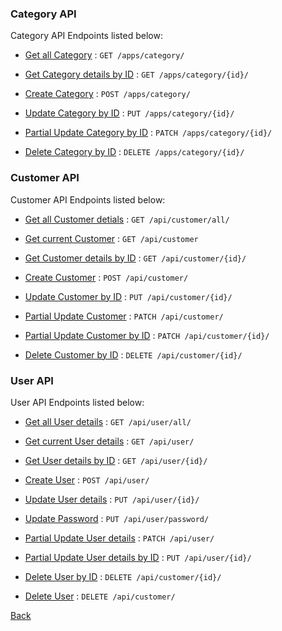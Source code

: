 ### Category API

Category API Endpoints listed below:

- [Get all Category](category/get.md) : `GET /apps/category/`
- [Get Category details by ID](category/get-id.md) : `GET /apps/category/{id}/`
- [Create Category](category/post.md) : `POST /apps/category/`
- [Update Category by ID](category/put.md) : `PUT /apps/category/{id}/`
- [Partial Update Category by ID](category/patch.md) : `PATCH /apps/category/{id}/`

- [Delete Category by ID](category/delete.md) : `DELETE /apps/category/{id}/`

### Customer API

Customer API Endpoints listed below:

- [Get all Customer detials](customer/get-all.md) : `GET /api/customer/all/`
- [Get current Customer](customer/get.md) : `GET /api/customer`
- [Get Customer details by ID](customer/get-id.md) : `GET /api/customer/{id}/`
- [Create Customer](customer/post.md) : `POST /api/customer/`
- [Update Customer by ID](customer/put.md) : `PUT /api/customer/{id}/`
- [Partial Update Customer](customer/patch.md) : `PATCH /api/customer/`
- [Partial Update Customer by ID](customer/patch-id.md) : `PATCH /api/customer/{id}/`

- [Delete Customer by ID](customer/delete.md) : `DELETE /api/customer/{id}/`

### User API

User API Endpoints listed below:

- [Get all User details](user/get-all.md) : `GET /api/user/all/`
- [Get current User details](user/get.md) : `GET /api/user/`
- [Get User details by ID](user/get-id.md) : `GET /api/user/{id}/`

- [Create User](user/post.md) : `POST /api/user/`
- [Update User details](user/put-id.md) : `PUT /api/user/{id}/`
- [Update Password](user/put.md) : `PUT /api/user/password/`
- [Partial Update User details](user/patch.md) : `PATCH /api/user/`
- [Partial Update User details by ID](user/patch-id.md) : `PUT /api/user/{id}/`
- [Delete User by ID](user/delete-id.md) : `DELETE /api/customer/{id}/`
- [Delete User](user/delete.md) : `DELETE /api/customer/`

[Back](../README.md)
